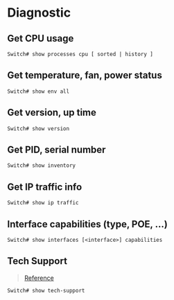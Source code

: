 # Diagnostic

## Get CPU usage

```
Switch# show processes cpu [ sorted | history ]
```

## Get temperature, fan, power status

```
Switch# show env all
```

## Get version, up time

```
Switch# show version
```

## Get PID, serial number

```
Switch# show inventory
```

## Get IP traffic info

```
Switch# show ip traffic 
```

## Interface capabilities (type, POE, ...)

```
Switch# show interfaces [<interface>] capabilities
```

## Tech Support

> [Reference](https://www.cisco.com/c/en/us/td/docs/routers/crs/software/crs_r4-2/adv_system/command/reference/b_advsys_cr42crs/b_advsys_cr42crs_chapter_0100.html)

```
Switch# show tech-support
```
